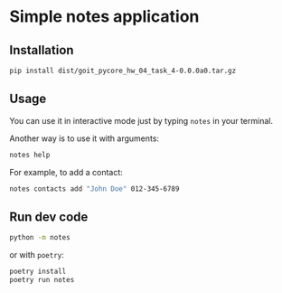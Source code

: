 # Simple notes application

## Installation

```sh
pip install dist/goit_pycore_hw_04_task_4-0.0.0a0.tar.gz
```

## Usage

You can use it in interactive mode just by typing `notes` in your terminal.

Another way is to use it with arguments:

```sh
notes help

```

For example, to add a contact:

```sh
notes contacts add "John Doe" 012-345-6789
```

## Run dev code

```sh
python -m notes
```

or with `poetry`:

```sh
poetry install
poetry run notes
```

